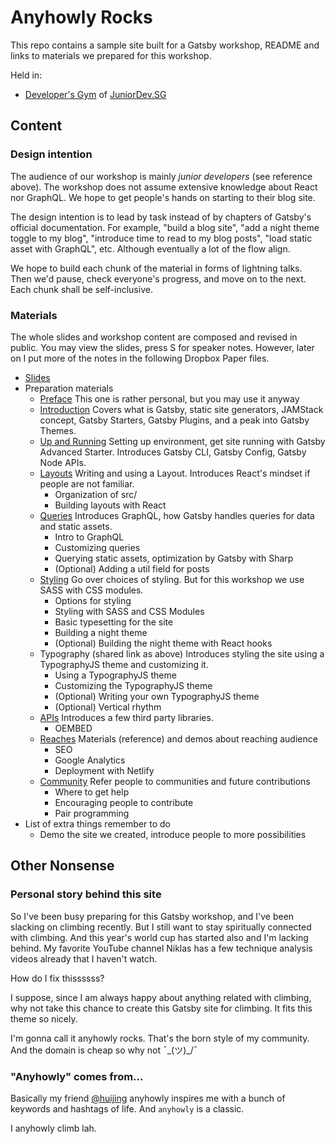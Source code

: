 # Anyhowly Rocks

This repo contains a sample site built for a Gatsby workshop, README and links to materials we prepared for this workshop.

Held in:

- [Developer's Gym](https://www.meetup.com/Junior-Developers-Singapore/events/260595440/) of [JuniorDev.SG](http://juniordev.sg/)

## Content

### Design intention

The audience of our workshop is mainly _junior developers_ (see reference above). The workshop does not assume extensive knowledge about React nor GraphQL. We hope to get people's hands on starting to their blog site.

The design intention is to lead by task instead of by chapters of Gatsby's official documentation. For example, "build a blog site", "add a night theme toggle to my blog", "introduce time to read to my blog posts", "load static asset with GraphQL", etc. Although eventually a lot of the flow align.

We hope to build each chunk of the material in forms of lightning talks. Then we'd pause, check everyone's progress, and move on to the next. Each chunk shall be self-inclusive.

### Materials

The whole slides and workshop content are composed and revised in public. You may view the slides, press S for speaker notes. However, later on I put more of the notes in the following Dropbox Paper files.

- [Slides](https://speak.wgao19.cc/slides/1904-gatsby-developers-gym/)
- Preparation materials
  - [Preface](https://paper.dropbox.com/doc/0-Preface-v0jdJCn9wOCRd5t2CK7r1) This one is rather personal, but you may use it anyway
  - [Introduction](https://paper.dropbox.com/doc/1-Intro-lKrNqMpV6PTg3nkfxM54K) Covers what is Gatsby, static site generators, JAMStack concept, Gatsby Starters, Gatsby Plugins, and a peak into Gatsby Themes.
  - [Up and Running](https://paper.dropbox.com/doc/2-Up-and-Running-oLi0QWOcOZWE4oFDfZaO3) Setting up environment, get site running with Gatsby Advanced Starter. Introduces Gatsby CLI, Gatsby Config, Gatsby Node APIs.
  - [Layouts](https://paper.dropbox.com/doc/3-Layouts-BEGMcrHWBK2gWH2yXKOHT) Writing and using a Layout. Introduces React's mindset if people are not familiar.
    - Organization of src/
    - Building layouts with React
  - [Queries](https://paper.dropbox.com/doc/5-Source-Plugins-Querying-Data--Ab2fVQd~_Ie8YArFDfchk2tNAg-ForaftoXNcolI1GJT7qCR) Introduces GraphQL, how Gatsby handles queries for data and static assets.
    - Intro to GraphQL
    - Customizing queries
    - Querying static assets, optimization by Gatsby with Sharp
    - (Optional) Adding a util field for posts
  - [Styling](https://paper.dropbox.com/doc/6-Styling-EsJA2ivqkXpQK1nAnIpbj) Go over choices of styling. But for this workshop we use SASS with CSS modules.
    - Options for styling
    - Styling with SASS and CSS Modules
    - Basic typesetting for the site
    - Building a night theme
    - (Optional) Building the night theme with React hooks
  - Typography (shared link as above) Introduces styling the site using a TypographyJS theme and customizing it.
    - Using a TypographyJS theme
    - Customizing the TypographyJS theme
    - (Optional) Writing your own TypographyJS theme
    - (Optional) Vertical rhythm
  - [APIs](https://paper.dropbox.com/doc/7-Plugging-In-Third-Party-Services--Ab3uzISdkbt3IL5uKNbVg2b2Ag-4m0smdgjiMo2ds4HleEFR) Introduces a few third party libraries.
    - OEMBED
  - [Reaches](https://paper.dropbox.com/doc/8-Reaches--Ab1A0DzsH_I6go1RBBS~oLgDAg-TPVbRpQw4Wzc3RnwntnEx) Materials (reference) and demos about reaching audience
    - SEO
    - Google Analytics
    - Deployment with Netlify
  - [Community](https://paper.dropbox.com/doc/9-Beyond-uS1naclfctO26V0ICpwyE) Refer people to communities and future contributions
    - Where to get help
    - Encouraging people to contribute
    - Pair programming
- List of extra things remember to do
  - Demo the site we created, introduce people to more possibilities

## Other Nonsense

### Personal story behind this site

So I've been busy preparing for this Gatsby workshop, and I've been slacking on climbing recently. But I still want to stay spiritually connected with climbing. And this year's world cup has started also and I'm lacking behind. My favorite YouTube channel Niklas has a few technique analysis videos already that I haven't watch.

How do I fix thissssss?

I suppose, since I am always happy about anything related with climbing, why not take this chance to create this Gatsby site for climbing. It fits this theme so nicely.

I'm gonna call it anyhowly rocks. That's the born style of my community. And the domain is cheap so why not ¯\_(ツ)\_/¯

### "Anyhowly" comes from...

Basically my friend [@huijing](https://github.com/huijing) anyhowly inspires me with a bunch of keywords and hashtags of life. And `anyhowly` is a classic.

I anyhowly climb lah.

